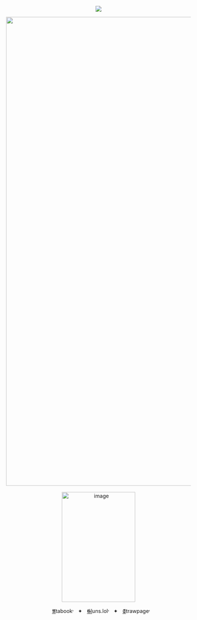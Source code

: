 <div align="center">

  
![](https://komarev.com/ghpvc/?username=Bigguykoi&color=b4bd3e&label=Folks&style=plastic)
<br />




<img width="1389" height="1279" alt="image" src="https://github.com/user-attachments/assets/f22093f7-e17d-4c64-8322-4ff8c167bcfc" />



<br />


<br />

<img width="200" height="300" alt="image" src="https://github.com/user-attachments/assets/51b2cd7b-2aee-453e-af1f-6d7e6bfe501a" />



ㅤ[𝕬](https://sillybillykoijoi.atabook.org/)tabook˒ㅤ✦ㅤ[𝕲l](https://guns.lol/sillybillykoijoi)uns.lol˒ㅤ✦ㅤ[𝕾](https://sillybillykoijoii.straw.page)trawpage˒


